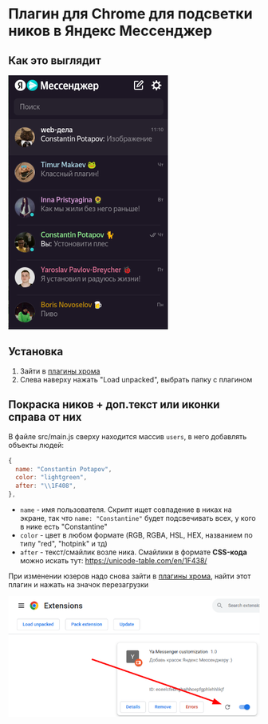 # Плагин для Chrome для подсветки ников в Яндекс Мессенджер

## Как это выглядит

![preview](public/images/yam_customization.png)

## Установка

1. Зайти в [плагины хрома](chrome://extensions/)
2. Слева наверху нажать "Load unpacked", выбрать папку с плагином

## Покраска ников + доп.текст или иконки справа от них

В файле src/main.js сверху находится массив `users`, в него добавлять объекты людей:

```js
{
  name: "Constantin Potapov",
  color: "lightgreen",
  after: "\\1F408",
},
```

- `name` - имя пользователя. Скрипт ищет совпадение в никах на экране, так что `name: "Constantine"` будет подсвечивать всех, у кого в нике есть "Constantine"
- `color` - цвет в любом формате (RGB, RGBA, HSL, HEX, названием по типу "red", "hotpink" и тд)
- `after` - текст/смайлик возле ника. Смайлики в формате **CSS-кода** можно искать тут: https://unicode-table.com/en/1F438/

При изменении юзеров надо снова зайти в [плагины хрома](chrome://extensions/), найти этот плагин и нажать на значок перезагрузки

![preview](public/images/yam_customization_reload.png)
